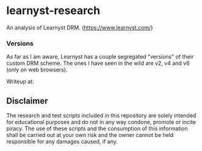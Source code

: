 # learnyst-research
An analysis of Learnyst DRM. (https://www.learnyst.com/)

### Versions
As far as I am aware, Learnyst has a couple segregated "versions" of their custom DRM scheme. 
The ones I have seen in the wild are v2, v4 and v6 (only on web browsers).

Writeup at: 

## Disclaimer
The research and test scripts included in this repository are solely intended for educational purposes and do not in any way condone, promote or incite piracy. The use of these scripts and the consumption of this information shall be carried out at your own risk and the owner cannot be held responsible for any damages caused, if any.
